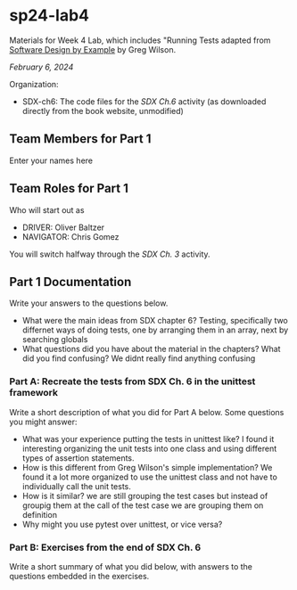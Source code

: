 # sp24-lab4
Materials for Week 4 Lab, which includes "Running Tests adapted from [Software Design by Example](https://third-bit.com/sdxpy/) by Greg Wilson.

_February 6, 2024_

Organization:
* SDX-ch6: The code files for the _SDX Ch.6_ activity (as downloaded directly from the book website, unmodified) 

## Team Members for Part 1
Enter your names here

## Team Roles for Part 1
Who will start out as
* DRIVER: Oliver Baltzer
* NAVIGATOR: Chris Gomez

You will switch halfway through the _SDX Ch. 3_ activity.

## Part 1 Documentation

Write your answers to the questions below.

* What were the main ideas from SDX chapter 6?
Testing, specifically two differnet ways of doing tests, one by arranging them in an array, next by searching globals
* What questions did you have about the material in the chapters? What did you find confusing?
  We didnt really find anything confusing

### Part A: Recreate the tests from SDX Ch. 6 in the unittest framework

Write a short description of what you did for Part A below. Some questions you might answer: 
* What was your experience putting the tests in unittest like? 
  I found it interesting organizing the unit tests into one class and using different types of assertion statements.
* How is this different from Greg Wilson's simple implementation? 
    We found it a lot more organized to use the unittest class and not have to individually call the unit tests.
* How is it similar? 
  we are still grouping the test cases but instead of groupig them at the call of the test case we are grouping them on definition
* Why might you use pytest over unittest, or vice versa?


### Part B: Exercises from the end of SDX Ch. 6

Write a short summary of what you did below, with answers to the questions embedded in the exercises.